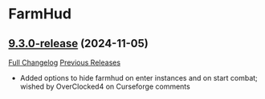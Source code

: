 # FarmHud

## [9.3.0-release](https://github.com/HizurosWoWAddOns/FarmHud/tree/9.3.0-release) (2024-11-05)
[Full Changelog](https://github.com/HizurosWoWAddOns/FarmHud/commits/9.3.0-release) [Previous Releases](https://github.com/HizurosWoWAddOns/FarmHud/releases)

- Added options to hide farmhud on enter instances and on start combat; wished by OverClocked4 on Curseforge comments  

